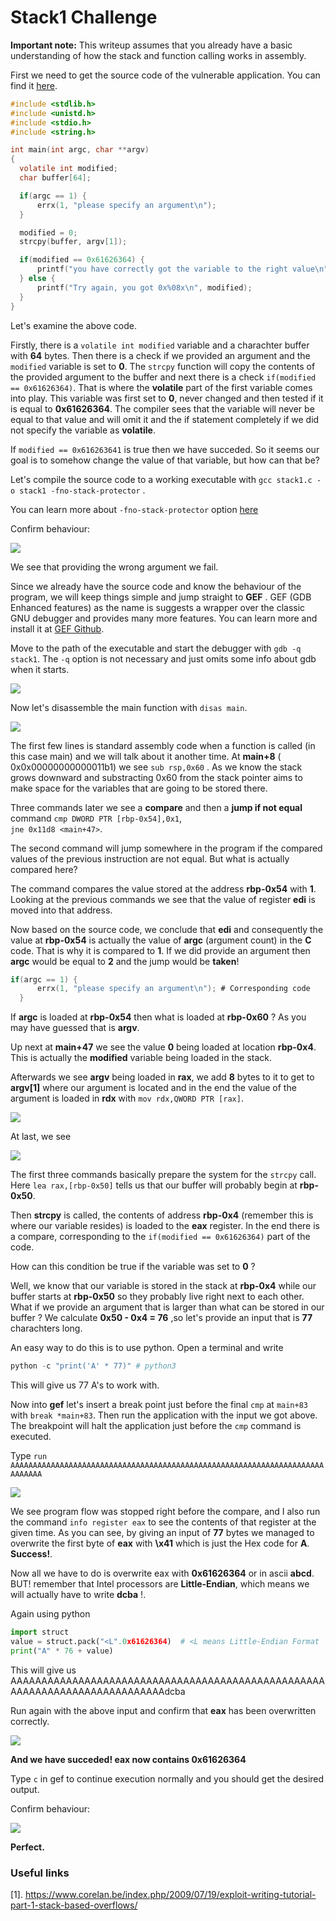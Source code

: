 # Stack1 Challenge


**Important note:** This writeup assumes that you already have a basic understanding of how the stack and function calling works in assembly.

First we need to get the source code of the vulnerable application. You can find it <a href="https://exploit-exercises.lains.space/protostar/stack1/">here</a>.


```c
#include <stdlib.h>
#include <unistd.h>
#include <stdio.h>
#include <string.h>

int main(int argc, char **argv)
{
  volatile int modified;
  char buffer[64];

  if(argc == 1) {
      errx(1, "please specify an argument\n");
  }

  modified = 0;
  strcpy(buffer, argv[1]);

  if(modified == 0x61626364) {
      printf("you have correctly got the variable to the right value\n");
  } else {
      printf("Try again, you got 0x%08x\n", modified);
  }
}
```

Let's examine the above code.

Firstly, there is a `volatile int modified` variable and a charachter buffer with **64** bytes. Then there is a check if we provided an argument and the `modified` variable is set to **0**. The `strcpy` function will copy the contents of the provided argument to the buffer and next there is a check `if(modified == 0x61626364)`. That is where the **volatile** part of the first variable comes into play. This variable was first set to **0**, never changed and then tested if it is equal to **0x61626364**. The compiler sees that the variable will never be equal to that value and will omit it and the if statement completely if we did not specify the variable as **volatile**.

If `modified == 0x616263641` is true then we have succeded. So it seems our goal is to somehow change the value of that variable, but how can that be?

Let's compile the source code to a working executable with `gcc stack1.c -o stack1 -fno-stack-protector` . 

You can learn more about `-fno-stack-protector` option <a href="https://stackoverflow.com/questions/2340259/how-to-turn-off-gcc-compiler-optimization-to-enable-buffer-overflow">here</a>

Confirm behaviour:

<img src="https://github.com/astasinos/Writeups/blob/master/protostar/stack1/images/behaviour.png">  

We see that providing the wrong argument we fail.

Since we already have the source code and know the behaviour of the program, we will keep things simple and jump straight to **GEF** . GEF (GDB Enhanced features) as the name is suggests a wrapper over the classic GNU debugger and provides many more features. You can learn more and install it at <a href="https://github.com/hugsy/gef">GEF Github</a>.

Move to the path of the executable and start the debugger with `gdb -q stack1`. The `-q` option is not necessary and just omits some info about gdb when it starts.

<img src="https://github.com/astasinos/Writeups/blob/master/Binary%20Exploitation%20%26%20Reverse%20Engineering/protostar/stack1/images/gef_start.png">

Now let's disassemble the main function with `disas main`.  

<img src="https://github.com/astasinos/Writeups/blob/master/Binary%20Exploitation%20%26%20Reverse%20Engineering/protostar/stack1/images/disas_main.png">

The first few lines is standard assembly code when a function is called (in this case main) and we will talk about it another time. At **main+8** ( 0x0x00000000000011b1) we see `sub rsp,0x60` . As we know the stack grows downward and substracting 0x60 from the stack pointer aims to make space for the variables that are going to be stored there.

Three commands later we see a **compare**  and then a **jump if not equal** command `cmp DWORD PTR [rbp-0x54],0x1`,   
`jne 0x11d8 <main+47>`. 

The second command will jump somewhere in the program if the compared values of the previous instruction are not equal. But what is actually compared here? 

The command compares the value stored at the address **rbp-0x54** with **1**. Looking at the previous commands we see that the value of register **edi** is moved into that address. 

Now based on the source code, we conclude that **edi** and consequently the value at **rbp-0x54** is actually the value of **argc** (argument count) in the **C** code. That is why it is compared to **1**. If we did provide an argument then **argc** would be equal to **2** and the jump would be **taken**!

```c
if(argc == 1) {
      errx(1, "please specify an argument\n"); # Corresponding code
  }
  ```

If **argc** is loaded at **rbp-0x54** then what is loaded at **rbp-0x60** ? 
As you may have guessed that is **argv**.

Up next at **main+47** we see the value **0** being loaded at location **rbp-0x4**. This is actually the **modified** variable being loaded in the stack.

Afterwards we see **argv** being loaded in **rax**, we add **8** bytes to it to get to **argv[1]** where our argument is located and in the end the value of the argument is loaded in **rdx** with `mov rdx,QWORD PTR [rax]`.    

<img src="https://github.com/astasinos/Writeups/blob/master/Binary%20Exploitation%20%26%20Reverse%20Engineering/protostar/stack1/images/load_argv1.png">  

At last, we see  

<img src="https://github.com/astasinos/Writeups/blob/master/Binary%20Exploitation%20%26%20Reverse%20Engineering/protostar/stack1/images/cmp.png">

The first three commands basically prepare the system for the `strcpy` call. Here `lea rax,[rbp-0x50]` tells us that our buffer will probably begin at **rbp-0x50**.

Then **strcpy** is called, the contents of address **rbp-0x4** (remember this is where our variable resides) is loaded to the **eax** register. In the end there is a compare, corresponding to the `if(modified == 0x61626364)` part of the code.

How can this condition be true if the variable was set to **0** ?

Well, we know that our variable is stored in the stack at **rbp-0x4** while our buffer starts at **rbp-0x50** so they probably live right next to each other. What if we provide an argument that is larger than what can be stored in our buffer ? We calculate **0x50 - 0x4 = 76** ,so let's provide an input that is **77** charachters long.

An easy way to do this is to use python. Open a terminal and write

```python
python -c "print('A' * 77)" # python3
```
This will give us 77 A's to work with.

Now into **gef** let's insert a break point just before the final `cmp` at `main+83` with `break *main+83`. Then run the application with the input we got above. The breakpoint will halt the application just before the `cmp` command is executed.

Type `run AAAAAAAAAAAAAAAAAAAAAAAAAAAAAAAAAAAAAAAAAAAAAAAAAAAAAAAAAAAAAAAAAAAAAAAAAAAAA`

<img src="https://github.com/astasinos/Writeups/blob/master/Binary%20Exploitation%20%26%20Reverse%20Engineering/protostar/stack1/images/eax1.png">

We see program flow was stopped right before the compare, and I also run the command `info register eax` to see the contents of that register at the given time. As you can see, by giving an input of **77** bytes we managed to overwrite the first byte of **eax** with **\x41** which is just the Hex code for **A**. **Success!**.

Now all we have to do is overwrite eax with **0x61626364** or in ascii **abcd**. BUT! remember that Intel processors are **Little-Endian**, which means we will actually have to write **dcba** !.

Again using python

```python
import struct
value = struct.pack("<L".0x61626364)  # <L means Little-Endian Format
print("A" * 76 + value)
```

This will give us AAAAAAAAAAAAAAAAAAAAAAAAAAAAAAAAAAAAAAAAAAAAAAAAAAAAAAAAAAAAAAAAAAAAAAAAAAAAdcba

Run again with the above input and confirm that **eax** has been overwritten correctly.

<img src="https://github.com/astasinos/Writeups/blob/master/Binary%20Exploitation%20%26%20Reverse%20Engineering/protostar/stack1/images/eax2.png">

**And we have succeded! eax now contains 0x61626364**

Type `c` in gef to continue execution normally and you should get the desired output.

Confirm behaviour:

<img src="https://github.com/astasinos/Writeups/blob/master/Binary%20Exploitation%20%26%20Reverse%20Engineering/protostar/stack1/images/end.png">

**Perfect.** 

### Useful links

[1]. https://www.corelan.be/index.php/2009/07/19/exploit-writing-tutorial-part-1-stack-based-overflows/


